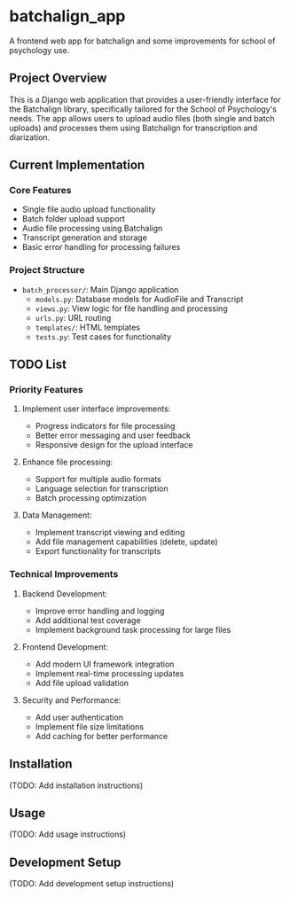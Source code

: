 # batchalign_app

A frontend web app for batchalign and some improvements for school of psychology use.

## Project Overview

This is a Django web application that provides a user-friendly interface for the Batchalign library, specifically tailored for the School of Psychology's needs. The app allows users to upload audio files (both single and batch uploads) and processes them using Batchalign for transcription and diarization.

## Current Implementation

### Core Features
- Single file audio upload functionality
- Batch folder upload support
- Audio file processing using Batchalign
- Transcript generation and storage
- Basic error handling for processing failures

### Project Structure
- `batch_processor/`: Main Django application
  - `models.py`: Database models for AudioFile and Transcript
  - `views.py`: View logic for file handling and processing
  - `urls.py`: URL routing
  - `templates/`: HTML templates
  - `tests.py`: Test cases for functionality

## TODO List

### Priority Features
1. Implement user interface improvements:
   - Progress indicators for file processing
   - Better error messaging and user feedback
   - Responsive design for the upload interface

2. Enhance file processing:
   - Support for multiple audio formats
   - Language selection for transcription
   - Batch processing optimization

3. Data Management:
   - Implement transcript viewing and editing
   - Add file management capabilities (delete, update)
   - Export functionality for transcripts

### Technical Improvements
1. Backend Development:
   - Improve error handling and logging
   - Add additional test coverage
   - Implement background task processing for large files

2. Frontend Development:
   - Add modern UI framework integration
   - Implement real-time processing updates
   - Add file upload validation

3. Security and Performance:
   - Add user authentication
   - Implement file size limitations
   - Add caching for better performance

## Installation

(TODO: Add installation instructions)

## Usage

(TODO: Add usage instructions)

## Development Setup

(TODO: Add development setup instructions)
